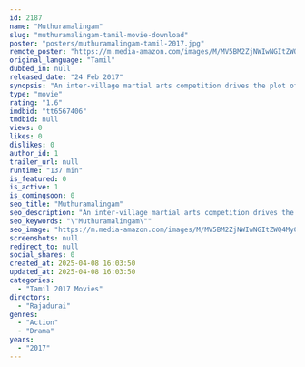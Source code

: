 ```yaml
---
id: 2187
name: "Muthuramalingam"
slug: "muthuramalingam-tamil-movie-download"
poster: "posters/muthuramalingam-tamil-2017.jpg"
remote_poster: "https://m.media-amazon.com/images/M/MV5BM2ZjNWIwNGItZWQ4My00ZDQ4LTk1NTktMWZkZTM2ZWU4NGEwXkEyXkFqcGdeQXVyNjgyOTU0ODU@._V1_SX300.jpg"
original_language: "Tamil"
dubbed_in: null
released_date: "24 Feb 2017"
synopsis: "An inter-village martial arts competition drives the plot of this action-packed tale."
type: "movie"
rating: "1.6"
imdbid: "tt6567406"
tmdbid: null
views: 0
likes: 0
dislikes: 0
author_id: 1
trailer_url: null
runtime: "137 min"
is_featured: 0
is_active: 1
is_comingsoon: 0
seo_title: "Muthuramalingam"
seo_description: "An inter-village martial arts competition drives the plot of this action-packed tale."
seo_keywords: "\"Muthuramalingam\""
seo_image: "https://m.media-amazon.com/images/M/MV5BM2ZjNWIwNGItZWQ4My00ZDQ4LTk1NTktMWZkZTM2ZWU4NGEwXkEyXkFqcGdeQXVyNjgyOTU0ODU@._V1_SX300.jpg"
screenshots: null
redirect_to: null
social_shares: 0
created_at: 2025-04-08 16:03:50
updated_at: 2025-04-08 16:03:50
categories:
  - "Tamil 2017 Movies"
directors:
  - "Rajadurai"
genres:
  - "Action"
  - "Drama"
years:
  - "2017"
---
```

